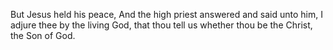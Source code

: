 But Jesus held his peace, And the high priest answered and said unto him, I adjure thee by the living God, that thou tell us whether thou be the Christ, the Son of God.
